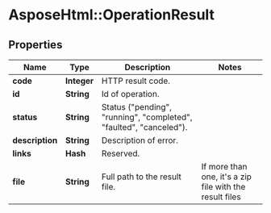 # AsposeHtml::OperationResult

## Properties
| Name            | Type        | Description                                                        | Notes                                                   |
|-----------------|-------------|--------------------------------------------------------------------|---------------------------------------------------------|
| **code**        | **Integer** | HTTP result code.                                                  |                                                         |
| **id**          | **String**  | Id of operation.                                                   |                                                         |
| **status**      | **String**  | Status ("pending", "running", "completed", "faulted", "canceled"). |                                                         |
| **description** | **String**  | Description of error.                                              |                                                         |
| **links**       | **Hash**    | Reserved.                                                          |                                                         |
| **file**        | **String**  | Full path to the result file.                                      | If more than one, it's a zip file with the result files |